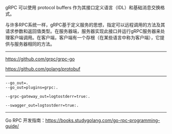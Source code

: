 gRPC 可以使用 protocol buffers 作为其接口定义语言（IDL）和基础消息交换格式。

与许多RPC系统一样，gRPC基于定义服务的思想，指定可以远程调用的方法及其请求参数和返回值类型。在服务器端，服务器实现此接口并运行gRPC服务器来处理客户端调用。在客户端，客户端有一个存根（在某些语言中称为客户端），它提供与服务器相同的方法。

---

https://github.com/grpc/grpc-go

https://github.com/golang/protobuf

---

```
--go_out=.
--go_out=plugins=grpc:.

--grpc-gateway_out=logtostderr=true:.

--swagger_out=logtostderr=true:.
```

---

Go RPC 开发指南：https://books.studygolang.com/go-rpc-programming-guide/